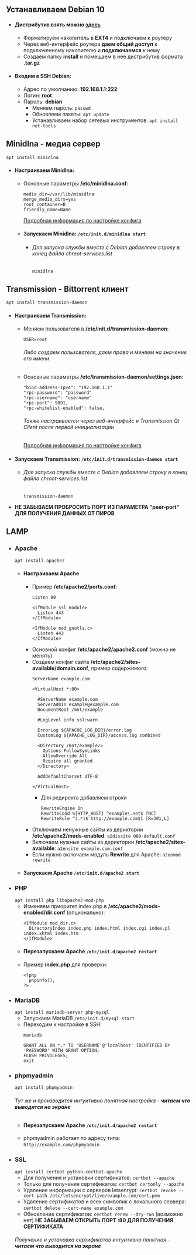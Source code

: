 ## Устанавливаем Debian 10
* #### Дистрибутив взять можно [**здесь**](http://ndm.zyxmon.org/binaries/debian/)
  * Форматируем накопитель в **EXT4** и подключаем к роутеру
  * Через веб-интерфейс роутера **даем общий доступ** к подключенному накопителю и **подключаемся** к нему
  * Создаем папку **install** и помещаем в нее дистрибутив формата **.tar.gz**
* #### Входим в SSH Debian:
  * Адрес по умолчанию: **192.168.1.1:222**
  * Логин: **root**
  * Пароль: **debian**
    * Меняем пароль: `passwd`
    * Обновляем пакеты: `apt update`
    * Устанавливаем набор сетевых инструментов: `apt install net-tools`

## Minidlna - медиа сервер
`apt install minidlna`
* #### Настраиваем Minidlna:
  * Основные параметры **/etc/minidlna.conf**:
    ```
    media_dir=/var/lib/minidlna
    merge_media_dirs=yes
    root_container=B
    friendly_name=Name
    ```
    [Подробная информация по настройке конфига](http://itadept.ru/linux-dlna-server-minidlna/ "Подробная информация по настройке конфига")
  * #### Запускаем Minidlna: `/etc/init.d/minidlna start`
    * ###### Для запуска службы вместе с Debian добавляем строку в конец файла chroot-services.list
      ```
      minidlna
      ```

## Transmission - Bittorrent клиент
`apt install transmission-daemon`
* #### Настраиваем Transmission:
  * Меняем пользователя в **/etc/init.d/transmission-daemon**:
    ```
    USER=root
    ```
    ###### Либо создаем пользователя, даем права и меняем на значение его имени
  * Основные параметры **/etc/transmission-daemon/settings.json**:
    ```
    "bind-address-ipv4": "192.168.1.1"
    "rpc-password": "password"
    "rpc-username": "username"
    "rpc-port": 9091,
    "rpc-whitelist-enabled": false,
    ```
    ###### Также настраивается через веб-интерфейс и Transmission Qt Client после первой инициализации
    [Подробная информация по настройке конфига](https://pcminipro.ru/os/nastrojka-transmission-daemon-settings-json/ "Подробная информация по настройке конфига")
* #### Запускаем Transmission: `/etc/init.d/transmission-daemon start`
  * ###### Для запуска службы вместе с Debian добавляем строку в конец файла chroot-services.list
    ```
    transmission-daemon
    ```
* **НЕ ЗАБЫВАЕМ ПРОБРОСИТЬ ПОРТ ИЗ ПАРАМЕТРА "peer-port" ДЛЯ ПОЛУЧЕНИЯ ДАННЫХ ОТ ПИРОВ**

## LAMP
* ### Apache
  `apt install apache2`
  * #### Настраиваем Apache
    * Пример **/etc/apache2/ports.conf**:
      ```
      Listen 80

      <IfModule ssl_module>
        Listen 443
      </IfModule>

      <IfModule mod_gnutls.c>
        Listen 443
      </IfModule>
      ```
    * Основной конфиг **/etc/apache2/apache2.conf** (можно не менять)
    * Создаем конфиг сайта **/etc/apache2/sites-available/domain.conf**, пример содержимого:
      ```
      ServerName example.com

      <VirtualHost *:80>

        #ServerName example.com
        ServerAdmin example@example.com
        DocumentRoot /mnt/example

        #LogLevel info ssl:warn

        ErrorLog ${APACHE_LOG_DIR}/error.log
        CustomLog ${APACHE_LOG_DIR}/access.log combined

        <Directory /mnt/example/>
          Options FollowSymLinks
          AllowOverride All
          Require all granted
        </Directory>

        AddDefaultCharset UTF-8

      </VirtualHost>
      ```
      * Для редиректа добавляем строки
        ```
        RewriteEngine On
        RewriteCond %{HTTP_HOST} ^example\.net$ [NC]
        RewriteRule ^(.*)$ http://example.com$1 [R=301,L]
        ```
    * Отключаем ненужные сайты из дериктории **/etc/apache2/mods-enabled**: `a2dissite 000-default.conf`
    * Включаем нужные сайты из дериктории **/etc/apache2/sites-available**: `a2ensite example.com.conf`
    * Если нужно включаем модуль **Rewrite** для Apache: `a2enmod rewrite`
  * #### Запускаем Apache `/etc/init.d/apache2 start`
* ### PHP
  `apt install php libapache2-mod-php`
  * Изменяем приоритет index.php в **/etc/apache2/mods-enabled/dir.conf** (опционально):
    ```
    <IfModule mod_dir.c>
      DirectoryIndex index.php index.html index.cgi index.pl index.xhtml index.htm
    </IfModule>
    ```
  * #### Перезапускаем Apache `/etc/init.d/apache2 restart`
  * Пример **index.php** для проверки:
    ```
    <?php
      phpinfo();
    ?>
    ```
* ### MariaDB
  `apt install mariadb-server php-mysql`
  * Запускаем MariaDB `/etc/init.d/mysql start`
  * Переходим к настройке в SSH:
    ```
    mariadb

    GRANT ALL ON *.* TO 'USERNAME'@'localhost' IDENTIFIED BY 'PASSWORD' WITH GRANT OPTION;
    FLUSH PRIVILEGES;
    exit
    ```
* ### phpmyadmin
  `apt install phpmyadmin`
  ###### Тут же и производится интуитивно понятная настройка - **читаем что выводится на экране**
  * #### Перезапускаем Apache `/etc/init.d/apache2 restart`
  * phpmyadmin работает по адресу типа: `http://example.com/phpmyadmin`
* ### SSL
  `apt install certbot python-certbot-apache`
  * Для получения и установки сертификатов: `certbot --apache`
  * Только для получения сертификатов: `certbot certonly --apache`
  * Удаление информации с серверов letsenrypt: `certbot revoke --cert-path /etc/letsencrypt/live/example.com/cert.pem`
  * Удаление сертификатов и всех символик с локального сервера: `certbot delete --cert-name example.com`
  * Обновление сертификатов: `certbot renew --dry-run` (возможно нет)
  **НЕ ЗАБЫВАЕМ ОТКРЫТЬ ПОРТ :80 ДЛЯ ПОЛУЧЕНИЯ СЕРТИФИКАТА**
  ###### Получение и установка сертификатов интуитивно понятная - **читаем что выводится на экране**

